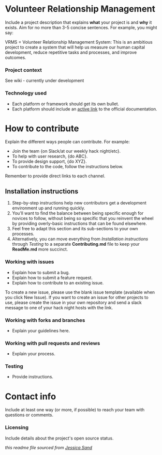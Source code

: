 # Volunteer Relationship Management

Include a project description that explains **what** your project is and **why** it exists. Aim for no more than 3-5 concise sentences. For example, you might say:

VRMS = Volunteer Relationship Management System: This is an ambitious project to create a system that will help us measure our human capital development, reduce repetitive tasks and processes, and improve outcomes.

### Project context

See wiki - currently under development

### Technology used

- Each platform or framework should get its own bullet.
- Each platform should include an [active link](#) to the official documentation.



# How to contribute

Explain the different ways people can contribute. For example:

- Join the team {on Slack/at our weekly hack night/etc}.
- To help with user research, {do ABC}.
- To provide design support, {do XYZ}.
- To contribute to the code, follow the instructions below.

Remember to provide direct links to each channel.



## Installation instructions

1. Step-by-step instructions help new contributors get a development environment up and running quickly.
2. You'll want to find the balance between being specific enough for novices to follow, without being so specific that you reinvent the wheel by providing overly-basic instructions that can be found elsewhere.
3. Feel free to adapt this section and its sub-sections to your own processes.
4. Alternatively, you can move everything from *Installation instructions* through *Testing* to a separate **Contributing.md** file to keep your **ReadMe.md** more succinct.


### Working with issues

- Explain how to submit a bug.
- Explain how to submit a feature request.
- Explain how to contribute to an existing issue.

To create a new issue, please use the blank issue template (available when you click New Issue).  If you want to create an issue for other projects to use, please create the issue in your own repository and send a slack message to one of your hack night hosts with the link.


### Working with forks and branches

- Explain your guidelines here.


### Working with pull requests and reviews

- Explain your process.


### Testing

- Provide instructions.



# Contact info

Include at least one way (or more, if possible) to reach your team with questions or comments.


### Licensing

Include details about the project's open source status.

*this readme file sourced from [Jessica Sand](http://jessicasand.com/other-stuff/just-enough-docs/)*

